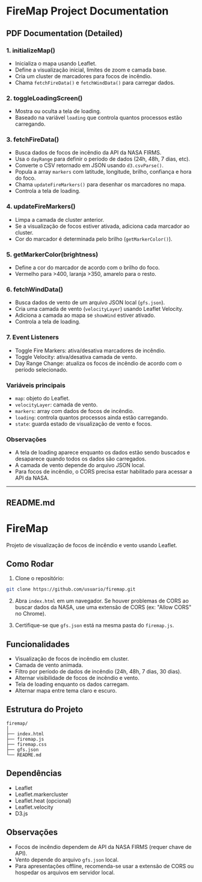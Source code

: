# FireMap Project Documentation

## PDF Documentation (Detailed)

### 1. initializeMap()

* Inicializa o mapa usando Leaflet.
* Define a visualização inicial, limites de zoom e camada base.
* Cria um cluster de marcadores para focos de incêndio.
* Chama `fetchFireData()` e `fetchWindData()` para carregar dados.

### 2. toggleLoadingScreen()

* Mostra ou oculta a tela de loading.
* Baseado na variável `loading` que controla quantos processos estão carregando.

### 3. fetchFireData()

* Busca dados de focos de incêndio da API da NASA FIRMS.
* Usa o `dayRange` para definir o período de dados (24h, 48h, 7 dias, etc).
* Converte o CSV retornado em JSON usando `d3.csvParse()`.
* Popula a array `markers` com latitude, longitude, brilho, confiança e hora do foco.
* Chama `updateFireMarkers()` para desenhar os marcadores no mapa.
* Controla a tela de loading.

### 4. updateFireMarkers()

* Limpa a camada de cluster anterior.
* Se a visualização de focos estiver ativada, adiciona cada marcador ao cluster.
* Cor do marcador é determinada pelo brilho (`getMarkerColor()`).

### 5. getMarkerColor(brightness)

* Define a cor do marcador de acordo com o brilho do foco.
* Vermelho para >400, laranja >350, amarelo para o resto.

### 6. fetchWindData()

* Busca dados de vento de um arquivo JSON local (`gfs.json`).
* Cria uma camada de vento (`velocityLayer`) usando Leaflet Velocity.
* Adiciona a camada ao mapa se `showWind` estiver ativado.
* Controla a tela de loading.

### 7. Event Listeners

* Toggle Fire Markers: ativa/desativa marcadores de incêndio.
* Toggle Velocity: ativa/desativa camada de vento.
* Day Range Change: atualiza os focos de incêndio de acordo com o período selecionado.

### Variáveis principais

* `map`: objeto do Leaflet.
* `velocityLayer`: camada de vento.
* `markers`: array com dados de focos de incêndio.
* `loading`: controla quantos processos ainda estão carregando.
* `state`: guarda estado de visualização de vento e focos.

### Observações

* A tela de loading aparece enquanto os dados estão sendo buscados e desaparece quando todos os dados são carregados.
* A camada de vento depende do arquivo JSON local.
* Para focos de incêndio, o CORS precisa estar habilitado para acessar a API da NASA.

---

## README.md

# FireMap

Projeto de visualização de focos de incêndio e vento usando Leaflet.

## Como Rodar

1. Clone o repositório:

```bash
git clone https://github.com/usuario/firemap.git
```

2. Abra `index.html` em um navegador. Se houver problemas de CORS ao buscar dados da NASA, use uma extensão de CORS (ex: "Allow CORS" no Chrome).

3. Certifique-se que `gfs.json` está na mesma pasta do `firemap.js`.

## Funcionalidades

* Visualização de focos de incêndio em cluster.
* Camada de vento animada.
* Filtro por período de dados de incêndio (24h, 48h, 7 dias, 30 dias).
* Alternar visibilidade de focos de incêndio e vento.
* Tela de loading enquanto os dados carregam.
* Alternar mapa entre tema claro e escuro.

## Estrutura do Projeto

```
firemap/
│
├── index.html
├── firemap.js
├── firemap.css
├── gfs.json
└── README.md
```

## Dependências

* Leaflet
* Leaflet.markercluster
* Leaflet.heat (opcional)
* Leaflet.velocity
* D3.js

## Observações

* Focos de incêndio dependem de API da NASA FIRMS (requer chave de API).
* Vento depende do arquivo `gfs.json` local.
* Para apresentações offline, recomenda-se usar a extensão de CORS ou hospedar os arquivos em servidor local.
